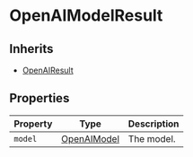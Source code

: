 # OpenAIModelResult

## Inherits

- [OpenAIResult](OpenAIResult)
 
## Properties

| Property   | Type                         | Description       |
|------------|------------------------------|-------------------|
| `model`      | [OpenAIModel](OpenAIModel)   | The model.        |

